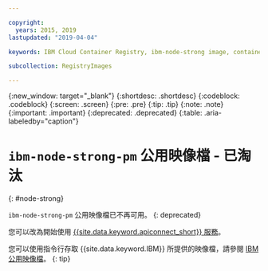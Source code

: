 ```yaml
---

copyright:
  years: 2015, 2019
lastupdated: "2019-04-04"

keywords: IBM Cloud Container Registry, ibm-node-strong image, container image, public image

subcollection: RegistryImages

---
```


{:new_window: target="_blank"}
{:shortdesc: .shortdesc}
{:codeblock: .codeblock}
{:screen: .screen}
{:pre: .pre}
{:tip: .tip}
{:note: .note}
{:important: .important}
{:deprecated: .deprecated}
{:table: .aria-labeledby="caption"}

# `ibm-node-strong-pm` 公用映像檔 - 已淘汰
{: #node-strong}

`ibm-node-strong-pm` 公用映像檔已不再可用。
{: deprecated}

您可以改為開始使用 [{{site.data.keyword.apiconnect_short}} 服務](/docs/services/apiconnect?topic=apiconnect-index#index)。

您可以使用指令行存取 {{site.data.keyword.IBM}} 所提供的映像檔，請參閱 [IBM 公用映像檔](/docs/services/Registry?topic=registry-public_images#public_images)。
{: tip}
